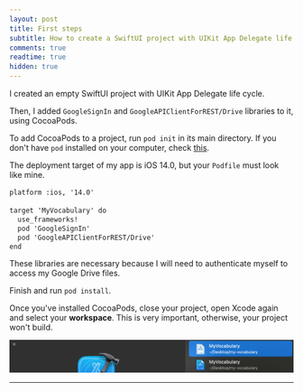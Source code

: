 ```yaml
---
layout: post
title: First steps
subtitle: How to create a SwiftUI project with UIKit App Delegate life cycle?
comments: true
readtime: true
hidden: true
---
```


I created an empty SwiftUI project with UIKit App Delegate life cycle.

Then, I added `GoogleSignIn` and `GoogleAPIClientForREST/Drive` libraries to it, using CocoaPods.

To add CocoaPods to a project, run `pod init` in its main directory. If you don't have `pod` installed on your computer, check [this](https://cocoapods.org/).

The deployment target of my app is iOS 14.0, but your `Podfile` must look like mine.
```
platform :ios, '14.0'

target 'MyVocabulary' do
  use_frameworks!
  pod 'GoogleSignIn'
  pod 'GoogleAPIClientForREST/Drive'
end
```

These libraries are necessary because I will need to authenticate myself to access my Google Drive files.

Finish and run `pod install`.

Once you've installed CocoaPods, close your project, open Xcode again and select your **workspace**. This is very important, otherwise, your project won't build.

<img src="../assets/img/my-vocabulary/pods-xcode.png" class="center">


---

